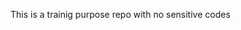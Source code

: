 This is a trainig purpose repo with no sensitive codes

<!---
Suvam1988/Suvam1988 is a ✨ special ✨ repository because its `README.md` (this file) appears on your GitHub profile.
You can click the Preview link to take a look at your changes.
--->
